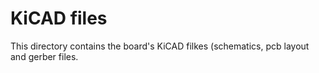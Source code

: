 # KiCAD files
This directory contains the board's KiCAD filkes (schematics, pcb layout and gerber files.